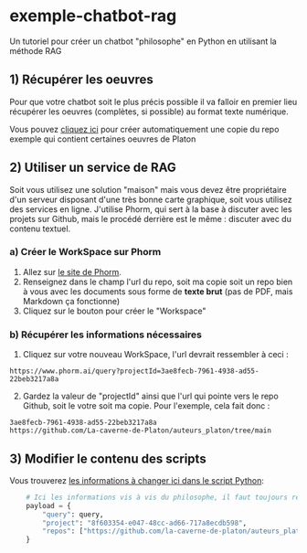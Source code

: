 # exemple-chatbot-rag
Un tutoriel pour créer un chatbot "philosophe" en Python en utilisant la méthode RAG


## 1) Récupérer les oeuvres
Pour que votre chatbot soit le plus précis possible il va falloir en premier lieu récupérer les oeuvres (complètes, si possible) au format texte numérique.

Vous pouvez [cliquez ici](https://github.com/La-caverne-de-Platon/auteurs_platon/fork) pour créer automatiquement une copie du repo exemple qui contient certaines oeuvres de Platon

## 2) Utiliser un service de RAG
Soit vous utilisez une solution "maison" mais vous devez être propriétaire d'un serveur disposant d'une très bonne carte graphique, soit vous utilisez des services en ligne.
J'utilise Phorm, qui sert à la base à discuter avec les projets sur Github, mais le procédé derrière est le même : discuter avec du contenu textuel.

### a) Créer le WorkSpace sur Phorm
1. Allez sur [le site de Phorm](https://www.phorm.ai/).
2. Renseignez dans le champ l'url du repo, soit ma copie soit un repo bien à vous avec les documents sous forme de **texte brut** (pas de PDF, mais Markdown ça fonctionne)
3. Cliquez sur le bouton pour créer le "Workspace"

### b) Récupérer les informations nécessaires
1. Cliquez sur votre nouveau WorkSpace, l'url devrait ressembler à ceci : 
```
https://www.phorm.ai/query?projectId=3ae8fecb-7961-4938-ad55-22beb3217a8a
```
2. Gardez la valeur de "projectId" ainsi que l'url qui pointe vers le repo Github, soit le votre soit ma copie. Pour l'exemple, cela fait donc : 

```
3ae8fecb-7961-4938-ad55-22beb3217a8a
https://github.com/La-caverne-de-Platon/auteurs_platon/tree/main
```

## 3) Modifier le contenu des scripts

Vous trouverez [les informations à changer ici dans le script Python](https://github.com/La-caverne-de-Platon/exemple-chatbot-rag/blob/fc33d693085a18cfea134692451a04afc5bb1a24/exemple_platon.py#L31):

```python
    # Ici les informations vis à vis du philosophe, il faut toujours relier le projet Phorm à un repo Github
    payload = {
        "query": query,
        "project": "8f603354-e047-48cc-ad66-717a8ecdb598",
        "repos": ["https://github.com/la-caverne-de-platon/auteurs_platon/tree/main"]
    }
```

